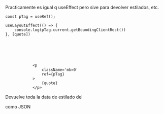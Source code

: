 Practicamente es igual q useEffect pero sive para devolver estilados, etc.


    const pTag = useRef();

    useLayoutEffect(() => {
        console.log(pTag.current.getBoundingClientRect())
    }, [quote])






                <p
                    className='mb=0'
                    ref={pTag}
                >
                    {quote}
                </p>


Devuelve toda la data de estilado del <p> como JSON